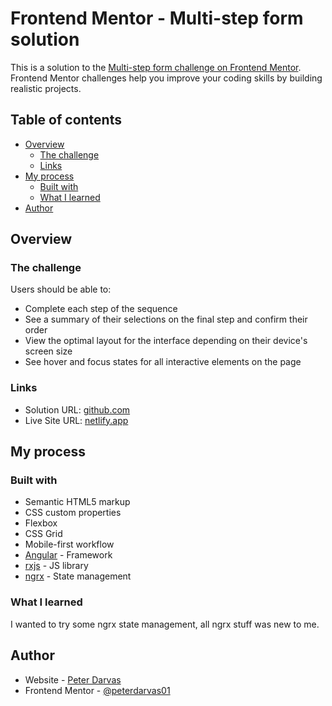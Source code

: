 # Frontend Mentor - Multi-step form solution

This is a solution to the [Multi-step form challenge on Frontend Mentor](https://www.frontendmentor.io/challenges/multistep-form-YVAnSdqQBJ). Frontend Mentor challenges help you improve your coding skills by building realistic projects.

## Table of contents

- [Overview](#overview)
  - [The challenge](#the-challenge)
  - [Links](#links)
- [My process](#my-process)
  - [Built with](#built-with)
  - [What I learned](#what-i-learned)
- [Author](#author)

## Overview

### The challenge

Users should be able to:

- Complete each step of the sequence
- See a summary of their selections on the final step and confirm their order
- View the optimal layout for the interface depending on their device's screen size
- See hover and focus states for all interactive elements on the page

### Links

- Solution URL: [github.com](https://github.com/peterdarvas01/frontendmentor-challenges/tree/main/multi-step-form-main-solution)
- Live Site URL: [netlify.app](https://dp-frontendmentor-multiform.netlify.app/)

## My process

### Built with

- Semantic HTML5 markup
- CSS custom properties
- Flexbox
- CSS Grid
- Mobile-first workflow
- [Angular](https://angular.io/) - Framework
- [rxjs](https://rxjs.dev) - JS library
- [ngrx](https://ngrx.io/) - State management

### What I learned

I wanted to try some ngrx state management, all ngrx stuff was new to me.

## Author

- Website - [Peter Darvas](https://www.linkedin.com/in/p%C3%A9ter-darvas-139a34252/)
- Frontend Mentor - [@peterdarvas01](https://www.frontendmentor.io/profile/peterdarvas01)
